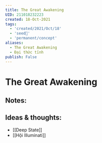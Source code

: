 ```yaml
---
title: The Great Awakening
UID: 211018232223
created: 18-Oct-2021
tags:
  - 'created/2021/Oct/18'
  - 'seed🥜'
  - 'permanent/concept'
aliases:
  - The Great Awakening
  - Đại thức tỉnh
publish: False
---
```

# The Great Awakening

## Notes:


## Ideas & thoughts:
- [[Deep State]]
- [[Hội Illuminati]]

